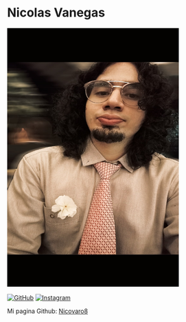 #  Nicolas Vanegas


<!--![Image](Nicovaro.jpg "it's me") -->

<!-- No se puede dimensionar las imagenes en Markdown entonces se hace con HTML -->
<img src="Nicovaro.jpg" width="400" height="600">

[![GitHub](https://img.shields.io/badge/github-%23121011.svg?style=for-the-badge&logo=github&logoColor=white)](https://github.com/Nicovaro8 "Github profile")
[![Instagram](https://img.shields.io/badge/Instagram-%23E4405F.svg?style=for-the-badge&logo=Instagram&logoColor=white)](https://www.instagram.com/nicovaro1113/)

Mi pagina Github:
[Nicovaro8](https://github.com/Nicovaro8 "Github profile")
